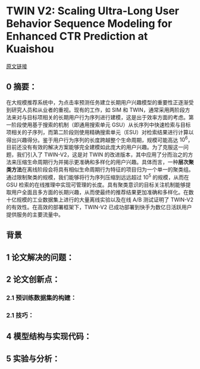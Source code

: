 # TWIN V2: Scaling Ultra-Long User Behavior Sequence Modeling for Enhanced CTR Prediction at Kuaishou
[原文链接]()
## 0 摘要：
在大规模推荐系统中，为点击率预测任务建立长期用户兴趣模型的重要性正逐渐受到研究人员和从业者的重视。现有的工作，如 SIM 和 TWIN，通常采用两阶段方法来对与目标项相关的长期用户行为序列进行建模，这是出于效率方面的考虑。第一阶段使用基于搜索的机制（即通用搜索单元 GSU）从长序列中快速检索与目标项相关的子序列，而第二阶段则使用精确搜索单元（ESU）对检索结果进行计算以得出兴趣得分。鉴于用户行为序列的长度跨越整个生命周期，规模可能高达 $10^6$，目前还没有有效的解决方案能够完全建模如此庞大的用户兴趣。为了克服这一问题，我们引入了 TWIN-V2，这是对 TWIN 的改进版本，其中应用了分而治之的方法来压缩生命周期行为并揭示更准确和多样化的用户兴趣。具体而言，一种**层次聚类方法**在离线阶段会将具有相似生命周期行为特征的项目归为一个单一的聚类组。通过限制聚类的规模，我们能够将行为序列压缩到远远超过 $10^5$ 的规模，从而在 GSU 检索的在线推理中实现可管理的长度。具有聚类意识的目标关注机制能够提取用户全面且多方面的长期兴趣，从而使最终的推荐结果更加准确和多样化。在数十亿规模的工业数据集上进行的大量离线实验以及在线 A/B 测试证明了 TWIN-V2 的有效性。在高效的部署框架下，TWIN-V2 已成功部署到快手为数亿日活跃用户提供服务的主要流量中。

## 背景


## 1 论文解决的问题：


## 2 论文创新点：


### 2.1 预训练数据集的构建：


### 2.1 技巧：


## 4 模型结构与实现代码：


## 5 实验与分析：

<!--stackedit_data:
eyJoaXN0b3J5IjpbMTQwNjk4Nzg3OCwxNzE4MTU0NDcwXX0=
-->
